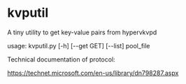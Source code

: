 # kvputil
A tiny utility to get key-value pairs from hypervkvpd

usage: kvputil.py [-h] [--get GET] [--list] pool_file

Technical documentation of protocol:

https://technet.microsoft.com/en-us/library/dn798287.aspx
